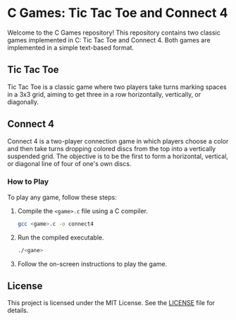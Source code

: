 # C Games: Tic Tac Toe and Connect 4

Welcome to the C Games repository! This repository contains two classic games implemented in C: Tic Tac Toe and Connect 4. Both games are implemented in a simple text-based format.

## Tic Tac Toe

Tic Tac Toe is a classic game where two players take turns marking spaces in a 3x3 grid, aiming to get three in a row horizontally, vertically, or diagonally.

## Connect 4

Connect 4 is a two-player connection game in which players choose a color and then take turns dropping colored discs from the top into a vertically suspended grid. The objective is to be the first to form a horizontal, vertical, or diagonal line of four of one's own discs.

### How to Play

To play any game, follow these steps:

1. Compile the `<game>.c` file using a C compiler.
   ```bash
   gcc <game>.c -o connect4
   ```
2. Run the compiled executable.
   ```bash
   ./<gane>
   ```
3. Follow the on-screen instructions to play the game.

## License

This project is licensed under the MIT License. See the [LICENSE](LICENSE) file for details.
